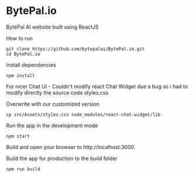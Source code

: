 # BytePal.io
BytePal AI website built using ReactJS

How to run

```
git clone https://github.com/bytepalai/BytePal.io.git
cd BytePal.io
```
Install dependencies

```
npm install
```

For nicer Chat UI - Couldn't modify react Chat Widget due a bug
so i had to modify directly the source code styles.css

Overwrite with our customized version

```
cp src/Assets/styles.css node_modules/react-chat-widget/lib
```

Run the app in the development mode

```
npm start
```
Build and open your browser to http://localhost:3000.

Build the app for production to the build folder

```
npm run build
```
